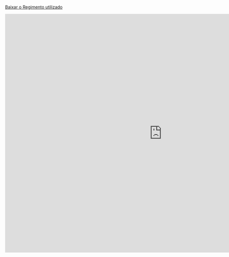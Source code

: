 <p><a href="https://raw.githubusercontent.com/giseldo/ifal/master/regimento.pdf" download>Baixar o Regimento utilizado</a></p>

<iframe 
	src="https://giseldo-chatbot-ifal-regimento.hf.space"
	frameborder="0"
	width="1024"
	height="780"
></iframe>
